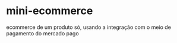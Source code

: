 # mini-ecommerce
ecommerce de um produto só, usando a integração com o meio de pagamento do mercado pago
